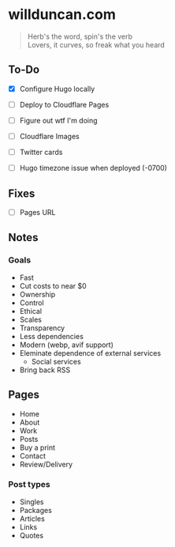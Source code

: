 # willduncan.com

> Herb's the word, spin's the verb  
> Lovers, it curves, so freak what you heard

## To-Do

- [x] Configure Hugo locally
- [ ] Deploy to Cloudflare Pages
- [ ] Figure out wtf I'm doing
- [ ] Cloudflare Images
- [ ] Twitter cards
- [ ] Hugo timezone issue when deployed (-0700)


## Fixes
- [ ] Pages URL

## Notes

### Goals
- Fast
- Cut costs to near $0
- Ownership
- Control
- Ethical
- Scales
- Transparency
- Less dependencies
- Modern (webp, avif support)
- Eleminate dependence of external services
    - Social services
- Bring back RSS

## Pages
- Home
- About
- Work
- Posts
- Buy a print
- Contact
- Review/Delivery

### Post types
- Singles
- Packages
- Articles
- Links
- Quotes

